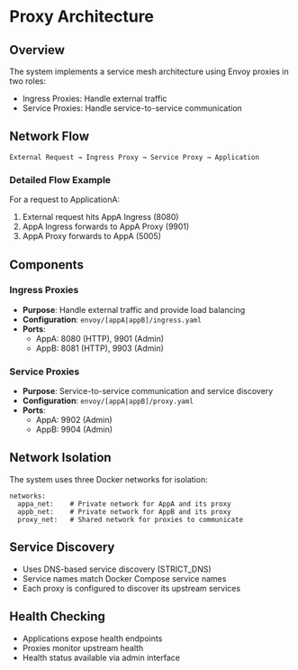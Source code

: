 # Proxy Architecture

## Overview
The system implements a service mesh architecture using Envoy proxies in two roles:
- Ingress Proxies: Handle external traffic
- Service Proxies: Handle service-to-service communication

## Network Flow
```
External Request → Ingress Proxy → Service Proxy → Application
```

### Detailed Flow Example
For a request to ApplicationA:
1. External request hits AppA Ingress (8080)
2. AppA Ingress forwards to AppA Proxy (9901)
3. AppA Proxy forwards to AppA (5005)

## Components

### Ingress Proxies
- **Purpose**: Handle external traffic and provide load balancing
- **Configuration**: `envoy/[appA|appB]/ingress.yaml`
- **Ports**:
  - AppA: 8080 (HTTP), 9901 (Admin)
  - AppB: 8081 (HTTP), 9903 (Admin)

### Service Proxies
- **Purpose**: Service-to-service communication and service discovery
- **Configuration**: `envoy/[appA|appB]/proxy.yaml`
- **Ports**:
  - AppA: 9902 (Admin)
  - AppB: 9904 (Admin)

## Network Isolation
The system uses three Docker networks for isolation:
```
networks:
  appa_net:    # Private network for AppA and its proxy
  appb_net:    # Private network for AppB and its proxy
  proxy_net:   # Shared network for proxies to communicate
```

## Service Discovery
- Uses DNS-based service discovery (STRICT_DNS)
- Service names match Docker Compose service names
- Each proxy is configured to discover its upstream services

## Health Checking
- Applications expose health endpoints
- Proxies monitor upstream health
- Health status available via admin interface 